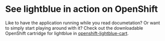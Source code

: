 # See lightblue in action on OpenShift
Like to have the application running while you read documetation?  Or want to simply start playing around with it?  Check out the downloadable OpenShift cartridge for lightblue in [openshift-lightblue-cart](https://github.com/lightblue-platform/openshift-lightblue-cart).
